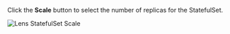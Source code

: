 Click the **Scale** button to select the number of replicas for the StatefulSet.

![Lens StatefulSet Scale](/images/lens-statefulset-scale.jpg)